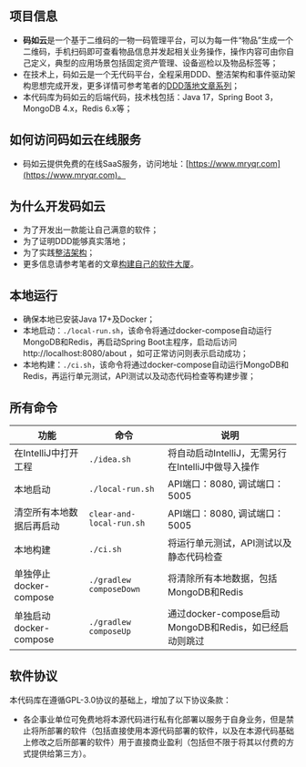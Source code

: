## 项目信息

- **码如云**是一个基于二维码的一物一码管理平台，可以为每一件“物品”生成一个二维码，手机扫码即可查看物品信息并发起相关业务操作，操作内容可由你自己定义，典型的应用场景包括固定资产管理、设备巡检以及物品标签等；
- 在技术上，码如云是一个无代码平台，全程采用DDD、整洁架构和事件驱动架构思想完成开发，更多详情可参考笔者的[DDD落地文章系列](https://docs.mryqr.com/ddd-introduction/)；
- 本代码库为码如云的后端代码，技术栈包括：Java 17，Spring Boot 3，MongoDB 4.x，Redis 6.x等；

## 如何访问码如云在线服务

- 码如云提供免费的在线SaaS服务，访问地址：[https://www.mryqr.com](https://www.mryqr.com)。

## 为什么开发码如云

- 为了开发出一款能让自己满意的软件；
- 为了证明DDD能够真实落地；
- 为了实践[整洁架构](https://blog.cleancoder.com/uncle-bob/2012/08/13/the-clean-architecture.html)；
- 更多信息请参考笔者的文章[构建自己的软件大厦](https://docs.mryqr.com/build-your-own-software-skyscraper/)。

## 本地运行

- 确保本地已安装Java 17+及Docker；
- 本地启动：`./local-run.sh`，该命令将通过docker-compose自动运行MongoDB和Redis，再启动Spring Boot主程序，启动后访问 http://localhost:8080/about
  ，如可正常访问则表示启动成功；
- 本地构建：`./ci.sh`，该命令将通过docker-compose自动运行MongoDB和Redis，再运行单元测试，API测试以及动态代码检查等构建步骤；

## 所有命令

| 功能                 | 命令                  | 说明                                       |
|--------------------|---------------------|------------------------------------------|
| 在IntelliJ中打开工程     | `./idea.sh`         | 将自动启动IntelliJ，无需另行在IntelliJ中做导入操作        |
| 本地启动               | `./local-run.sh`    | API端口：8080, 调试端口：5005                    |
| 清空所有本地数据后再启动       | `clear-and-local-run.sh` | API端口：8080, 调试端口：5005                    |
| 本地构建               | `./ci.sh`           | 将运行单元测试，API测试以及静态代码检查                    |
| 单独停止docker-compose | `./gradlew composeDown` | 将清除所有本地数据，包括MongoDB和Redis                |
| 单独启动docker-compose | `./gradlew composeUp` | 通过docker-compose启动MongoDB和Redis，如已经启动则跳过 |

## 软件协议

本代码库在遵循GPL-3.0协议的基础上，增加了以下协议条款：

- 各企事业单位可免费地将本源代码进行私有化部署以服务于自身业务，但是禁止将所部署的软件（包括直接使用本源代码部署的软件，以及在本源代码基础上修改之后所部署的软件）用于直接商业盈利（包括但不限于将其以付费的方式提供给第三方）。

